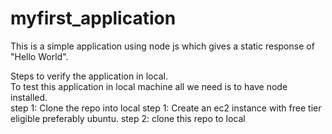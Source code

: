 # myfirst_application
This is a simple application using node js which gives a static response of "Hello World".  

Steps to verify the application in local.  
To test this application in local machine all we need is to have node installed.  
step 1: Clone the repo into local 
step 1: Create an ec2 instance with free tier eligible preferably ubuntu.
step 2: clone this repo to local 
